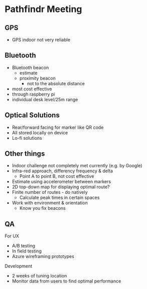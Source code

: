 # Pathfindr Meeting

## GPS
- GPS indoor not very reliable

## Bluetooth
- Bluetooth beacon
    - estimate
    - proximity beacon
        - not to the absolute distance
- most cost effective
- through raspberry pi
- individual desk level/25m range

## Optical Solutions
- Rear/forward facing for marker like QR code
- All stored locally on device
- Lo-fi solutions

## Other things
- Indoor challenge not completely met currently (e.g. by Google)
- Infra-red approach, differency frequency & delta
    - Point A to point B, not cost effective
- Estimate using accelerometer between markers
- 2D top-down map for displaying optimal route?
- Finite number of routes - do natively
    - Calculate peak times in certain spaces
- Work with environment & orientation
    - Know you fix beacons

## QA
For UX
- A/B testing
- In field testing
- Azure wireframing prototypes

Development
- 2 weeks of tuning location
- Monitor data from users to find optimal performance
